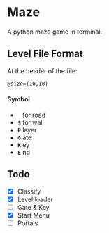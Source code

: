 # Maze
A python maze game in terminal.

## Level File Format
At the header of the file:
```
@size=(10,10)
```

#### Symbol
- ` ` for road
- `$` for wall
- **`P`** layer
- **`G`** ate
- **`K`** ey
- **`E`** nd


## Todo
- [x] Classify
- [x] Level loader
- [ ] Gate & Key
- [x] Start Menu
- [ ] Portals
